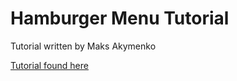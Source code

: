 # Hamburger Menu Tutorial

Tutorial written by Maks Akymenko

[Tutorial found here](https://css-tricks.com/hamburger-menu-with-a-side-of-react-hooks-and-styled-components/)